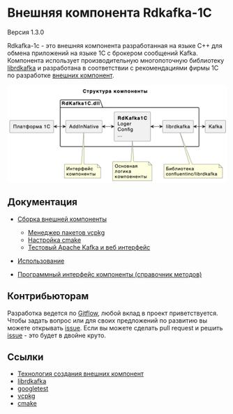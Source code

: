# Внешняя компонента Rdkafka-1C

Версия 1.3.0

Rdkafka-1c - это внешняя компонента разработанная на языке C++ для обмена приложений на языке 1С с брокером сообщений Kafka. Компонента использует производительную многопоточную библиотеку [librdkafka](https://github.com/confluentinc/librdkafka) и разработана в соответствии с рекомендациями фирмы 1С по разработке [внешних компонент](https://its.1c.ru/db/metod8dev/content/3221/hdoc).

![Структура компоненты](doc/res/structure.png)

## Документация

- [Сборка внешней компоненты](./doc/build.md)
  - [Менеджер пакетов vcpkg](./doc/vcpkg.md)
  - [Настройка cmake](./doc/cmake.md)
  - [Тестовый Apache Kafka и веб интерфейс](./doc/kafka.md)

- [Использование](./doc/how-to-use.md)
- [Программный интерфейс компоненты (справочник методов)](./doc/program-interface.md)

## Контрибьюторам

Разработка ведется по [Gitflow](https://www.atlassian.com/git/tutorials/comparing-workflows/gitflow-workflow), любой вклад в проект приветствуется. Чтобы задать вопрос или для своих предложений по развитию вы можете открывать [issue](https://github.com/sv-sand/rdkafka-1c/issues). Если вы можете сделать pull request и решить [issue](https://github.com/sv-sand/rdkafka-1c/issues) - это будет в двойне круто.

## Ссылки

- [Технология создания внешних компонент](https://its.1c.ru/db/metod8dev/content/3221/hdoc)
- [librdkafka](https://github.com/confluentinc/librdkafka)
- [googletest](https://github.com/google/googletest)
- [vcpkg](https://github.com/microsoft/vcpkg)
- [cmake](https://cmake.org)
